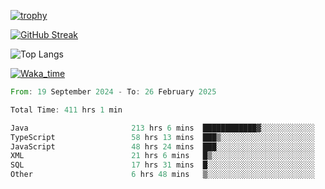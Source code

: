 <!--
**ren-joey/ren-joey** is a ✨ _special_ ✨ repository because its `README.md` (this file) appears on your GitHub profile.

Here are some ideas to get you started:

- 🔭 I’m currently working on ...
- 🌱 I’m currently learning ...
- 👯 I’m looking to collaborate on ...
- 🤔 I’m looking for help with ...
- 💬 Ask me about ...
- 📫 How to reach me: ...
- 😄 Pronouns: ...
- ⚡ Fun fact: ...
-->

[![trophy](https://github-profile-trophy.vercel.app/?username=ren-joey&theme=darkhub&column=5)](https://github.com/ren-joey)

[![GitHub Streak](https://streak-stats.demolab.com/?user=ren-joey&theme=dark)](https://github.com/ren-joey)

![Top Langs](https://github-readme-stats.vercel.app/api/top-langs?username=ren-joey&show_icons=true&layout=compact&locale=en&hide=html,CSS,scss,Pug,Twig&theme=dark)

[![Waka_time](https://github-readme-stats.vercel.app/api/wakatime?username=joeyren&theme=dark)](https://github.com/ren-joey)

<!--START_SECTION:waka-->

```rust
From: 19 September 2024 - To: 26 February 2025

Total Time: 411 hrs 1 min

Java                       213 hrs 6 mins  ████████████▓░░░░░░░░░░░░   51.00 %
TypeScript                 58 hrs 13 mins  ███▒░░░░░░░░░░░░░░░░░░░░░   13.94 %
JavaScript                 48 hrs 24 mins  ███░░░░░░░░░░░░░░░░░░░░░░   11.58 %
XML                        21 hrs 6 mins   █▒░░░░░░░░░░░░░░░░░░░░░░░   05.05 %
SQL                        17 hrs 31 mins  █░░░░░░░░░░░░░░░░░░░░░░░░   04.19 %
Other                      6 hrs 48 mins   ▒░░░░░░░░░░░░░░░░░░░░░░░░   01.63 %
```

<!--END_SECTION:waka-->
